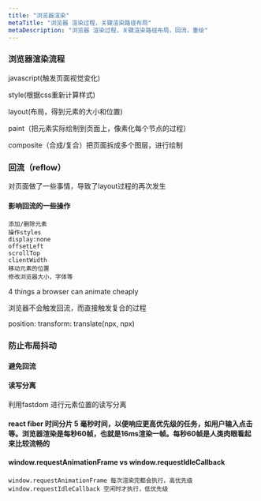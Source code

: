 ```yaml
---
title: "浏览器渲染"
metaTitle: "浏览器 渲染过程，关键渲染路径布局"
metaDescription: "浏览器 渲染过程，关键渲染路径布局，回流，重绘"
---
```




### 浏览器渲染流程

javascript(触发页面视觉变化)


style(根据css重新计算样式)


layout(布局，得到元素的大小和位置)


paint（把元素实际绘制到页面上，像素化每个节点的过程）


composite（合成/复合）把页面拆成多个图层，进行绘制



### 回流（reflow） 
对页面做了一些事情，导致了layout过程的再次发生

#### 影响回流的一些操作
```
添加/删除元素  
操作styles
display:none
offsetLeft
scrollTop
clientWidth
移动元素的位置
修改浏览器大小，字体等

```


4 things a browser can animate cheaply

浏览器不会触发回流，而直接触发复合的过程

position: transform: translate(npx, npx)




### 防止布局抖动

#### 避免回流

#### 读写分离
利用fastdom 进行元素位置的读写分离


#### react fiber 时间分片 5 毫秒时间，以便响应更高优先级的任务，如用户输入点击等。浏览器渲染是每秒60帧，也就是16ms渲染一帧。每秒60帧是人类肉眼看起来比较流畅的


#### window.requestAnimationFrame vs window.requestIdleCallback
```
window.requestAnimationFrame 每次渲染完都会执行，高优先级
window.requestIdleCallback 空闲时才执行，低优先级
```